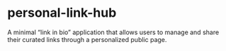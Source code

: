 # personal-link-hub
A minimal “link in bio” application that allows users to manage and share their curated links through a personalized public page.
